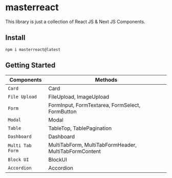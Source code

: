 # masterreact

This library is just a collection of React JS & Next JS Components.

## Install

```
npm i masterreact@latest
```

## Getting Started

| Components       | Methods                                               |
| ---------------- | ----------------------------------------------------- |
| `Card`           | Card                                                  |
| `File Upload`    | FileUpload, ImageUpload                               |
| `Form`           | FormInput, FormTextarea, FormSelect, FormButton       |
| `Modal`          | Modal                                                 |
| `Table`          | TableTop, TablePagination                             |
| `Dashboard`      | Dashboard                                             |
| `Multi Tab Form` | MultiTabForm, MultiTabFormHeader, MultiTabFormContent |
| `Block UI`       | BlockUI                                               |
| `Accordion`      | Accordion                                             |
